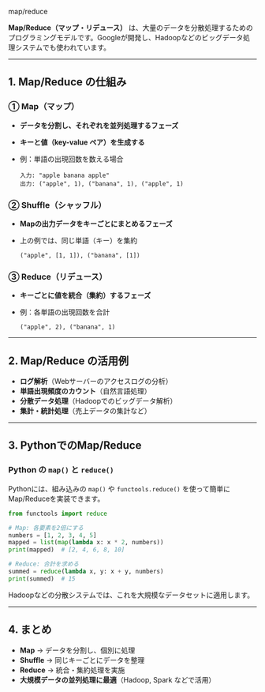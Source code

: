 map/reduce

**Map/Reduce（マップ・リデュース）** は、大量のデータを分散処理するためのプログラミングモデルです。Googleが開発し、Hadoopなどのビッグデータ処理システムでも使われています。

------

## **1. Map/Reduce の仕組み**

### **① Map（マップ）**

- **データを分割し、それぞれを並列処理するフェーズ**

- **キーと値（key-value ペア）を生成する**

- 例：単語の出現回数を数える場合

  ```
  入力: "apple banana apple"
  出力: ("apple", 1), ("banana", 1), ("apple", 1)
  ```

### **② Shuffle（シャッフル）**

- **Mapの出力データをキーごとにまとめるフェーズ**

- 上の例では、同じ単語（キー）を集約

  ```
  ("apple", [1, 1]), ("banana", [1])
  ```

### **③ Reduce（リデュース）**

- **キーごとに値を統合（集約）するフェーズ**

- 例：各単語の出現回数を合計

  ```
  ("apple", 2), ("banana", 1)
  ```

------

## **2. Map/Reduce の活用例**

- **ログ解析**（Webサーバーのアクセスログの分析）
- **単語出現頻度のカウント**（自然言語処理）
- **分散データ処理**（Hadoopでのビッグデータ解析）
- **集計・統計処理**（売上データの集計など）

------

## **3. PythonでのMap/Reduce**

### **Python の `map()` と `reduce()`**

Pythonには、組み込みの `map()` や `functools.reduce()` を使って簡単にMap/Reduceを実装できます。

```python
from functools import reduce

# Map: 各要素を2倍にする
numbers = [1, 2, 3, 4, 5]
mapped = list(map(lambda x: x * 2, numbers))
print(mapped)  # [2, 4, 6, 8, 10]

# Reduce: 合計を求める
summed = reduce(lambda x, y: x + y, numbers)
print(summed)  # 15
```

Hadoopなどの分散システムでは、これを大規模なデータセットに適用します。

------

## **4. まとめ**

- **Map** → データを分割し、個別に処理
- **Shuffle** → 同じキーごとにデータを整理
- **Reduce** → 統合・集約処理を実施
- **大規模データの並列処理に最適**（Hadoop, Spark などで活用）